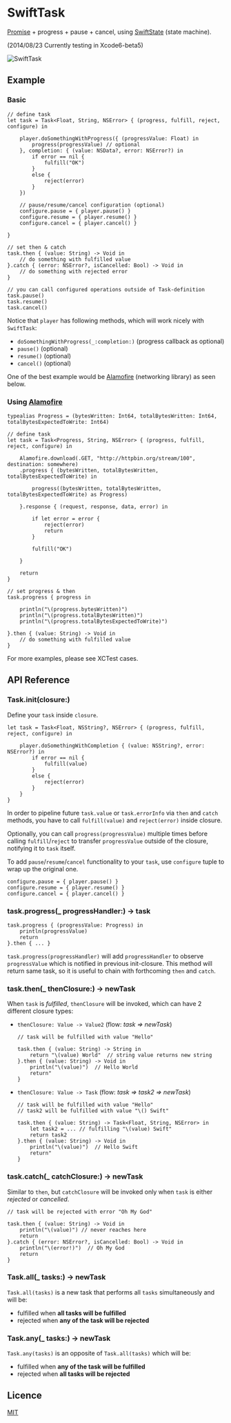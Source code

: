 SwiftTask
=========

[Promise](http://www.html5rocks.com/en/tutorials/es6/promises/) + progress + pause + cancel, using [SwiftState](https://github.com/inamiy/SwiftState) (state machine).

(2014/08/23 Currently testing in Xcode6-beta5)

![SwiftTask](Screenshots/diagram.png)


## Example

### Basic

```
// define task
let task = Task<Float, String, NSError> { (progress, fulfill, reject, configure) in

    player.doSomethingWithProgress({ (progressValue: Float) in
        progress(progressValue) // optional
    }, completion: { (value: NSData?, error: NSError?) in
        if error == nil {
            fulfill("OK")
        }
        else {
            reject(error)
        }
    })

    // pause/resume/cancel configuration (optional)
    configure.pause = { player.pause() }
    configure.resume = { player.resume() }
    configure.cancel = { player.cancel() }

}

// set then & catch
task.then { (value: String) -> Void in
    // do something with fulfilled value
}.catch { (error: NSError?, isCancelled: Bool) -> Void in
    // do something with rejected error
}

// you can call configured operations outside of Task-definition
task.pause()
task.resume()
task.cancel()
```

Notice that `player` has following methods, which will work nicely with `SwiftTask`:

- `doSomethingWithProgress(_:completion:)` (progress callback as optional)
- `pause()` (optional)
- `resume()` (optional)
- `cancel()` (optional)

One of the best example would be [Alamofire](https://github.com/Alamofire/Alamofire) (networking library)
 as seen below.

### Using [Alamofire](https://github.com/Alamofire/Alamofire)
```
typealias Progress = (bytesWritten: Int64, totalBytesWritten: Int64, totalBytesExpectedToWrite: Int64)

// define task
let task = Task<Progress, String, NSError> { (progress, fulfill, reject, configure) in

    Alamofire.download(.GET, "http://httpbin.org/stream/100", destination: somewhere)
    .progress { (bytesWritten, totalBytesWritten, totalBytesExpectedToWrite) in

        progress((bytesWritten, totalBytesWritten, totalBytesExpectedToWrite) as Progress)

    }.response { (request, response, data, error) in

        if let error = error {
            reject(error)
            return
        }

        fulfill("OK")

    }

    return
}

// set progress & then
task.progress { progress in

    println("\(progress.bytesWritten)")
    println("\(progress.totalBytesWritten)")
    println("\(progress.totalBytesExpectedToWrite)")

}.then { (value: String) -> Void in
    // do something with fulfilled value
}
```

For more examples, please see XCTest cases.


## API Reference

### Task.init(closure:)

Define your `task` inside `closure`.

```
let task = Task<Float, NSString?, NSError> { (progress, fulfill, reject, configure) in

    player.doSomethingWithCompletion { (value: NSString?, error: NSError?) in
        if error == nil {
            fulfill(value)
        }
        else {
            reject(error)
        }
    }
}
```

In order to pipeline future `task.value` or `task.errorInfo` via `then` and `catch` methods, you have to call `fulfill(value)` and `reject(error)` inside closure.

Optionally, you can call `progress(progressValue)` multiple times before calling `fulfill`/`reject` to transfer `progressValue` outside of the closure, notifying it to `task` itself.

To add `pause`/`resume`/`cancel` functionality to your `task`, use `configure` tuple to wrap up the original one.

```
configure.pause = { player.pause() }
configure.resume = { player.resume() }
configure.cancel = { player.cancel() }
```

### task.progress(_ progressHandler:) -> task

```
task.progress { (progressValue: Progress) in
    println(progressValue)
    return
}.then { ... }
```

`task.progress(progressHandler)` will add `progressHandler` to observe `progressValue` which is notified in previous init-closure. This method will return same task, so it is useful to chain with forthcoming `then` and `catch`.


### task.then(_ thenClosure:) -> newTask

When `task` is *fulfilled*, `thenClosure` will be invoked, which can have 2 different closure types:

- `thenClosure: Value -> Value2` (flow: *task => newTask*)

  ```
  // task will be fulfilled with value "Hello"

  task.then { (value: String) -> String in
      return "\(value) World"  // string value returns new string
  }.then { (value: String) -> Void in
      println("\(value)")  // Hello World
      return"
  }
  ```

- `thenClosure: Value -> Task` (flow: *task => task2 => newTask*)

  ```
  // task will be fulfilled with value "Hello"
  // task2 will be fulfilled with value "\() Swift"

  task.then { (value: String) -> Task<Float, String, NSError> in
      let task2 = ... // fulfilling "\(value) Swift"
      return task2
  }.then { (value: String) -> Void in
      println("\(value)")  // Hello Swift
      return"
  }
  ```

### task.catch(_ catchClosure:) -> newTask

Similar to `then`, but `catchClosure` will be invoked only when `task` is either *rejected* or *cancelled*.

```
// task will be rejected with error "Oh My God"

task.then { (value: String) -> Void in
    println("\(value)") // never reaches here
    return
}.catch { (error: NSError?, isCancelled: Bool) -> Void in
    println("\(error!)")  // Oh My God
    return
}
```

### Task.all(_ tasks:) -> newTask

`Task.all(tasks)` is a new task that performs all `tasks` simultaneously and will be:

- fulfilled when **all tasks will be fulfilled**
- rejected when **any of the task will be rejected**

### Task.any(_ tasks:) -> newTask

`Task.any(tasks)` is an opposite of `Task.all(tasks)` which will be:

- fulfilled when **any of the task will be fulfilled**
- rejected when **all tasks will be rejected**


## Licence

[MIT](https://github.com/inamiy/SwiftTask/blob/master/LICENSE)
